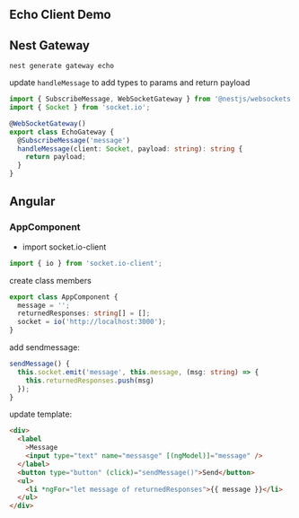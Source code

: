 ## Echo Client Demo

## Nest Gateway

```shell title='./server'
nest generate gateway echo
```



update `handleMessage` to add types to params and return payload

```ts title=./server/src/echo.gateway.ts
import { SubscribeMessage, WebSocketGateway } from '@nestjs/websockets';
import { Socket } from 'socket.io';

@WebSocketGateway()
export class EchoGateway {
  @SubscribeMessage('message')
  handleMessage(client: Socket, payload: string): string {
    return payload;
  }
}
```

## Angular

### AppComponent

- import socket.io-client

```ts title=./client/src/app/app.component.ts
import { io } from 'socket.io-client';
```

create class members

```ts title=./client/src/app/app.component.ts
export class AppComponent {
  message = '';
  returnedResponses: string[] = [];
  socket = io('http://localhost:3000');
}
```

add sendmessage:

```ts title=./client/src/app/app.component.ts
sendMessage() {
  this.socket.emit('message', this.message, (msg: string) => {
    this.returnedResponses.push(msg)
  });
}
```

update template:

```html title=./client/src/app/app.component.html
<div>
  <label
    >Message
    <input type="text" name="messasge" [(ngModel)]="message" />
  </label>
  <button type="button" (click)="sendMessage()">Send</button>
  <ul>
    <li *ngFor="let message of returnedResponses">{{ message }}</li>
  </ul>
</div>
```